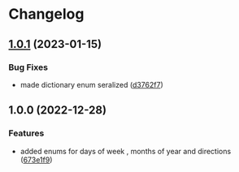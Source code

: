 # Changelog

## [1.0.1](https://github.com/EyeRunnMan-GameDev-Portfolio/com.eyerunnman.enums/compare/v1.0.0...v1.0.1) (2023-01-15)


### Bug Fixes

* made dictionary enum seralized ([d3762f7](https://github.com/EyeRunnMan-GameDev-Portfolio/com.eyerunnman.enums/commit/d3762f7cef18105a180fabcd8169748d4472d498))

## 1.0.0 (2022-12-28)


### Features

* added enums for days of week , months of year and directions ([673e1f9](https://github.com/EyeRunnMan-GameDev-Portfolio/com.eyerunnman.enums/commit/673e1f9127ec5eed9a70fef7d0cc9707d17b4c46))
